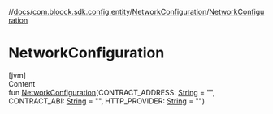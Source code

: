//[docs](../../index.md)/[com.bloock.sdk.config.entity](../index.md)/[NetworkConfiguration](index.md)/[NetworkConfiguration](-network-configuration.md)



# NetworkConfiguration  
[jvm]  
Content  
fun [NetworkConfiguration](-network-configuration.md)(CONTRACT_ADDRESS: [String](https://kotlinlang.org/api/latest/jvm/stdlib/kotlin/-string/index.html) = "", CONTRACT_ABI: [String](https://kotlinlang.org/api/latest/jvm/stdlib/kotlin/-string/index.html) = "", HTTP_PROVIDER: [String](https://kotlinlang.org/api/latest/jvm/stdlib/kotlin/-string/index.html) = "")  



